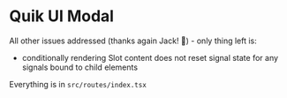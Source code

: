 # Quik UI Modal

All other issues addressed (thanks again Jack! 💪) - only thing left is:

-   conditionally rendering Slot content does not reset signal state for any signals bound to child elements

Everything is in `src/routes/index.tsx`
